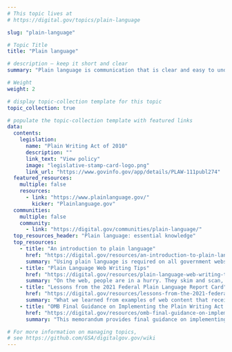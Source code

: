 ```yaml
---
# This topic lives at
# https://digital.gov/topics/plain-language

slug: "plain-language"

# Topic Title
title: "Plain language"

# description — keep it short and clear
summary: "Plain language is communication that is clear and easy to understand for your target audience, regardless of the medium used to deliver it. It is communication your audience can understand the first time they encounter it. Using plain language on government websites is one of the best ways to reach your target audience. A clear, concise message builds trust with users because they can understand your call to action and complete their tasks and meet their needs."

# Weight
weight: 2

# display topic-collection template for this topic
topic_collection: true

# populate the topic-collection template with featured links
data:
  contents:
    legislation:
      name: "Plain Writing Act of 2010"
      description: ""
      link_text: "View policy"
      image: "legislative-stamp-card-logo.png"
      link_url: "https://www.govinfo.gov/app/details/PLAW-111publ274"
  featured_resources:
    multiple: false
    resources:
      - link: "https://www.plainlanguage.gov/"
        kicker: "Plainlanguage.gov"
  communities:
    multiple: false
    community:
      - link: "https://digital.gov/communities/plain-language/"
  top_resources_header: "Plain language: essential knowledge"
  top_resources:
    - title: "An introduction to plain language"
      href: "https://digital.gov/resources/an-introduction-to-plain-language/"
      summary: "Using plain language is required on all government websites and also creates a better user experience."
    - title: "Plain Language Web Writing Tips"
      href: "https://digital.gov/resources/plain-language-web-writing-tips/"
      summary: "On the web, people are in a hurry. They skim and scan, looking for fast answers to their questions, so it’s important to get to the point—quickly."
    - title: "Lessons from the 2021 Federal Plain Language Report Card"
      href: "https://digital.gov/resources/lessons-from-the-2021-federal-plain-language-report-card/"
      summary: "What we learned from examples of web content that received both high and low scores."
    - title: "OMB Final Guidance on Implementing the Plain Writing Act of 2010 (M 11-15)"
      href: "https://digital.gov/resources/omb-final-guidance-on-implementing-the-plain-writing-act-of-2010-m-11-15/"
      summary: "This memorandum provides final guidance on implementing the Act and is designed to promote the goals of the President’s Open Government Initiative."

# For more information on managing topics,
# see https://github.com/GSA/digitalgov.gov/wiki
---
```




